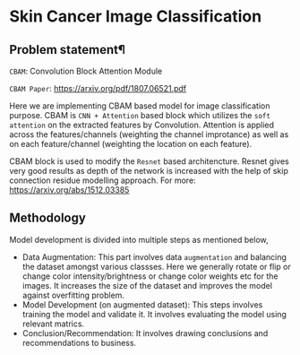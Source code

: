 # Skin Cancer Image Classification

## Problem statement¶
`CBAM`: Convolution Block Attention Module

`CBAM Paper`: https://arxiv.org/pdf/1807.06521.pdf

Here we are implementing CBAM based model for image classification purpose. CBAM is `CNN + Attention` based block which utilizes the `soft attention` on the extracted features by Convolution. Attention is applied across the features/channels (weighting the channel improtance) as well as on each feature/channel (weighting the location on each feature).

CBAM block is used to modify the `Resnet` based architencture. Resnet gives very good results as depth of the network is increased with the help of skip connection residue modelling approach. For more: https://arxiv.org/abs/1512.03385

## Methodology
Model development is divided into multiple steps as mentioned below,

- Data Augmentation: This part involves data `augmentation` and balancing the dataset amongst various classses. Here we generally rotate or flip or change color intensity/brightness or change color weights etc for the images. It increases the size of the dataset and improves the model against overfitting problem.
- Model Development (on augmented dataset): This steps involves training the model and validate it. It involves evaluating the model using relevant matrics.
- Conclusion/Recommendation: It involves drawing conclusions and recommendations to business.
